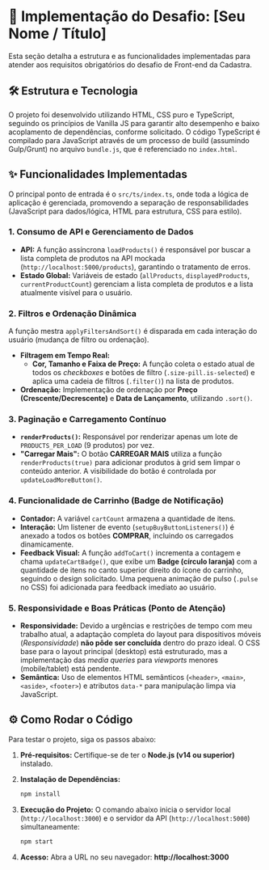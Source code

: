 # 🚀 Implementação do Desafio: [Seu Nome / Título]

Esta seção detalha a estrutura e as funcionalidades implementadas para atender aos requisitos obrigatórios do desafio de Front-end da Cadastra.

## 🛠️ Estrutura e Tecnologia

O projeto foi desenvolvido utilizando HTML, CSS puro e TypeScript, seguindo os princípios de Vanilla JS para garantir alto desempenho e baixo acoplamento de dependências, conforme solicitado. O código TypeScript é compilado para JavaScript através de um processo de build (assumindo Gulp/Grunt) no arquivo `bundle.js`, que é referenciado no `index.html`.

## ✨ Funcionalidades Implementadas

O principal ponto de entrada é o `src/ts/index.ts`, onde toda a lógica de aplicação é gerenciada, promovendo a separação de responsabilidades (JavaScript para dados/lógica, HTML para estrutura, CSS para estilo).

### 1. Consumo de API e Gerenciamento de Dados

- **API:** A função assíncrona `loadProducts()` é responsável por buscar a lista completa de produtos na API mockada (`http://localhost:5000/products`), garantindo o tratamento de erros.
- **Estado Global:** Variáveis de estado (`allProducts`, `displayedProducts`, `currentProductCount`) gerenciam a lista completa de produtos e a lista atualmente visível para o usuário.

### 2. Filtros e Ordenação Dinâmica

A função mestra `applyFiltersAndSort()` é disparada em cada interação do usuário (mudança de filtro ou ordenação).

- **Filtragem em Tempo Real:**
  - **Cor, Tamanho e Faixa de Preço:** A função coleta o estado atual de todos os _checkboxes_ e botões de filtro (`.size-pill.is-selected`) e aplica uma cadeia de filtros (`.filter()`) na lista de produtos.
- **Ordenação:** Implementação de ordenação por **Preço (Crescente/Decrescente)** e **Data de Lançamento**, utilizando `.sort()`.

### 3. Paginação e Carregamento Contínuo

- **`renderProducts()`:** Responsável por renderizar apenas um lote de `PRODUCTS_PER_LOAD` (9 produtos) por vez.
- **"Carregar Mais":** O botão **CARREGAR MAIS** utiliza a função `renderProducts(true)` para adicionar produtos à grid sem limpar o conteúdo anterior. A visibilidade do botão é controlada por `updateLoadMoreButton()`.

### 4. Funcionalidade de Carrinho (Badge de Notificação)

- **Contador:** A variável `cartCount` armazena a quantidade de itens.
- **Interação:** Um listener de evento (`setupBuyButtonListeners()`) é anexado a todos os botões **COMPRAR**, incluindo os carregados dinamicamente.
- **Feedback Visual:** A função `addToCart()` incrementa a contagem e chama `updateCartBadge()`, que exibe um **Badge (círculo laranja)** com a quantidade de itens no canto superior direito do ícone do carrinho, seguindo o design solicitado. Uma pequena animação de pulso (`.pulse` no CSS) foi adicionada para feedback imediato ao usuário.

### 5. Responsividade e Boas Práticas (Ponto de Atenção)

- **Responsividade:** Devido a urgências e restrições de tempo com meu trabalho atual, a adaptação completa do layout para dispositivos móveis (_Responsividade_) **não pôde ser concluída** dentro do prazo ideal. O CSS base para o layout principal (desktop) está estruturado, mas a implementação das _media queries_ para _viewports_ menores (mobile/tablet) está pendente.
- **Semântica:** Uso de elementos HTML semânticos (`<header>`, `<main>`, `<aside>`, `<footer>`) e atributos `data-*` para manipulação limpa via JavaScript.

## ⚙️ Como Rodar o Código

Para testar o projeto, siga os passos abaixo:

1.  **Pré-requisitos:** Certifique-se de ter o **Node.js (v14 ou superior)** instalado.

2.  **Instalação de Dependências:**

    ```bash
    npm install
    ```

3.  **Execução do Projeto:**
    O comando abaixo inicia o servidor local (`http://localhost:3000`) e o servidor da API (`http://localhost:5000`) simultaneamente:

    ```bash
    npm start
    ```

4.  **Acesso:**
    Abra a URL no seu navegador: **http://localhost:3000**
